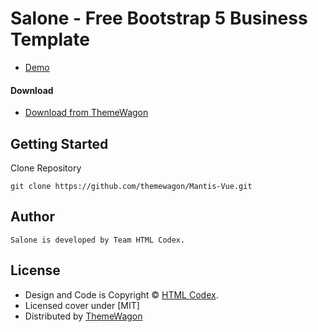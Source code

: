 # Salone - Free Bootstrap 5 Business Template 

- [Demo](https://themewagon.github.io/Salone/)

#### Download

- [Download from ThemeWagon](https://themewagon.com/themes/salone/)

## Getting Started

Clone Repository

```
git clone https://github.com/themewagon/Mantis-Vue.git
```

## Author

```
Salone is developed by Team HTML Codex.
```

## License

- Design and Code is Copyright &copy; [HTML Codex](https://htmlcodex.com/).
- Licensed cover under [MIT]
- Distributed by [ThemeWagon](https://themewagon.com)
